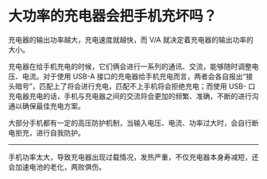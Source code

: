 # 大功率的充电器会把手机充坏吗？


充电器的输出功率越大，充电速度就越快，而 V/A 就决定着充电器的输出功率的大小。

充电器在给手机充电的时候，它们俩会进行一系列的通讯、交流，能够随时调整电压、电流。对于使用 USB-A 接口的充电器给手机充电而言，两者会各自报出“接头暗号”，匹配上了将会进行充电，匹配不上手机将会拒绝充电；而使用 USB- 口充电器充电的话，手机与充电器之间的交流将会更加的频繁、准确，不断的进行沟通以确保最佳充电方案。

大部分手机都有一定的高压防护机制，当输入电压、电流、功率过大时，会自行断电拒充，进行自我防护。

---

手机功率太大，导致充电器出现过载情况，发热严重，不仅充电器本身寿减短，还会加速电池的老化，两败俱伤。
